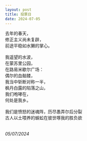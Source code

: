 ```yaml
---
layout: post
title: 投票日
date: 2024-07-05
---
```

去年的春天，<br>
修正主义尚未复辟，<br>
前途平稳如水獭的掌心。<br>
<br>
我遥望的水波，<br>
在蒙苏里公园，<br>
在路易米歇尔广场：<br>
偶尔的血骷髅，<br>
我当中斩断对称一半，<br>
枫丹白露的陷落之山，<br>
我们咆哮在，<br>
何处是我乡。<br>
<br>
我们是愤怒的迷魂阵，历尽愚弄尔后分裂<br>
古人以土喂养的蜈蚣在彼世啄我的胜负欲<br>
<br>
<br>
*05/07/2024*
